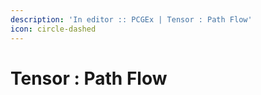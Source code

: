 ```yaml
---
description: 'In editor :: PCGEx | Tensor : Path Flow'
icon: circle-dashed
---
```


# Tensor : Path Flow

